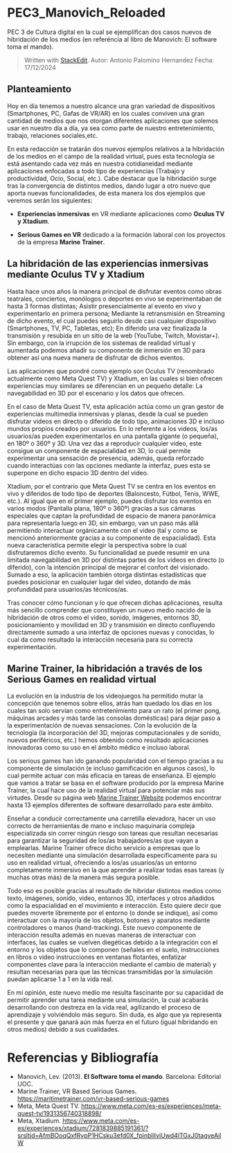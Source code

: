 # PEC3_Manovich_Reloaded
PEC 3 de Cultura digital en la cual se ejemplifican dos casos nuevos de hibridación de los medios (en referéncia al libro de Manovich: El software toma el mando).


> Written with [StackEdit](https://stackedit.io/).
Autor: Antonio Palomino Hernandez
Fecha: 17/12/2024

## **Planteamiento**


Hoy en día tenemos a nuestro alcance una gran variedad de dispositivos (Smartphones, PC, Gafas de VR/AR) en los cuales conviven una gran cantidad de medios que nos otorgan diferentes aplicaciones que solemos usar en nuestro día a día, ya sea como parte de nuestro entretenimiento, trabajo, relaciones sociales,etc.

En esta redacción se tratarán dos nuevos ejemplos relativos a la hibridación de los medios en el campo de la realidad virtual, pues esta tecnología se está asentando cada vez más en nuestra cotidianeidad mediante aplicaciones enfocadas a todo tipo de experiencias (Trabajo y productividad, Ocio, Social, etc.). Cabe destacar que la hibridación surge tras la convergencia de distintos medios, dando lugar a otro nuevo que aporta nuevas funcionalidades, de esta manera los dos ejemplos que veremos serán los siguientes:

- **Experiencias inmersivas** en VR mediante aplicaciones como **Oculus TV y Xtadium**.

- **Serious Games en VR** dedicado a la formación laboral con los proyectos de la empresa **Marine Trainer**.

## La hibridación de las experiencias inmersivas mediante Oculus TV y Xtadium

Hasta hace unos años la manera principal de disfrutar eventos como obras teatrales, conciertos, monólogos o deportes en vivo se experimentaban de hasta 3 formas distintas; Asistir presencialmente al evento en vivo y experimentarlo en primera persona; Mediante la retransmisión en Streaming de dicho evento, el cual puedes seguirlo desde casi cualquier dispositivo (Smartphones, TV, PC, Tabletas, etc); En diferido una vez finalizada la transmisión y resubida en un sitio de la web (YouTube, Twitch, Movistar+). Sin embargo, con la irrupción de los sistemas de realidad virtual y aumentada podemos añadir su componente de inmersión en 3D para obtener así una nueva manera de disfrutar de dichos eventos.

Las aplicaciones que pondré como ejemplo son Oculus TV (renombrado actualmente como Meta Quest TV) y Xtadium, en las cuales si bien ofrecen experiencias muy similares se diferencian en un pequeño detalle: La navegabilidad en 3D por el escenario y los datos que ofrecen.

En el caso de Meta Quest TV, esta aplicación actúa como un gran gestor de experiencias multimedia inmersivas y planas, desde la cual se pueden disfrutar videos en directo o diferido de todo tipo, animaciones 3D e incluso mundos propios creados por usuarios. En lo referente a los videos, los/as usuarios/as pueden experimentarlos en una pantalla gigante (o pequeña), en 180º o 360º y 3D. Una vez das a reproducir cualquier video, este consigue un componente de espacialidad en 3D, lo cual permite experimentar una sensación de presencia, además, queda reforzado cuando interactúas con las opciones mediante la interfaz, pues esta se superpone en dicho espacio 3D dentro del video.

Xtadium, por el contrario que Meta Quest TV se centra en los eventos en vivo y diferidos de todo tipo de deportes (Baloncesto, Fútbol, Tenis, WWE, etc.). Al igual que en el primer ejemplo, puedes disfrutar los eventos en varios modos (Pantalla plana, 180º o 360º) gracias a sus cámaras especiales que captan la profundidad de espacio de manera panorámica para representarla luego en 3D, sin embargo, van un paso más allá permitiendo interactuar orgánicamente con el video (tal y como se mencionó anteriormente gracias a su componente de espacialidad). Esta nueva característica permite elegir la perspectiva sobre la cual disfrutaremos dicho evento. Su funcionalidad se puede resumir en una limitada navegabilidad en 3D por distintas partes de los videos en directo (o diferido), con la intención principal de mejorar el confort del visionado. Sumado a eso, la aplicación también otorga distintas estadísticas que puedes posicionar en cualquier lugar del video, dotando de más profundidad para usuarios/as técnicos/as.

Tras conocer cómo funcionan y lo que ofrecen dichas aplicaciones, resulta más sencillo comprender que constituyen un nuevo medio nacido de la hibridación de otros como el video, sonido, imágenes, entornos 3D, posicionamiento y movilidad en 3D y transmisión en directo confluyendo directamente sumado a una interfaz de opciones nuevas y conocidas, lo cual da como resultado la interacción necesaria para su correcta experimentación.

## Marine Trainer, la hibridación a través de los Serious Games en realidad virtual

La evolución en la industria de los videojuegos ha permitido mutar la concepción que tenemos sobre ellos, atrás han quedado los días en los cuales tan solo servían como entretenimiento para un rato (el primer pong, máquinas arcades y más tarde las consolas domésticas) para dejar paso a la experimentación de nuevas sensaciones. Con la evolución de la tecnología (la incorporación del 3D, mejoras computacionales y de sonido, nuevos periféricos, etc.) hemos obtenido como resultado aplicaciones innovadoras como su uso en el ámbito médico e incluso laboral.

Los serious games han ido ganando popularidad con el tiempo gracias a su componente de simulación (e incluso gamificación en algunos casos), lo cual permite actuar con más eficacia en tareas de enseñanza. El ejemplo que vamos a tratar se basa en el software producido por la empresa Marine Trainer, la cual hace uso de la realidad virtual para potenciar más sus virtudes. Desde su página web [Marine Trainer Website](https://maritimetrainer.com/vr-based-serious-games) podemos encontrar hasta 13 ejemplos diferentes de software desarrollado para este ámbito.


Enseñar a conducir correctamente una carretilla elevadora, hacer un uso correcto de herramientas de mano e incluso maquinaria compleja especializada sin correr ningún riesgo son tareas que resultan necesarias para garantizar la seguridad de los/as trabajadores/as que vayan a emplearlas. Marine Trainer ofrece dicho servicio a empresas que lo necesiten mediante una simulación desarrollada específicamente para su uso en realidad virtual, ofreciendo a los/as usuarios/as un entorno completamente inmersivo en la que aprender a realizar todas esas tareas (y muchas otras más) de la manera más segura posible.

Todo eso es posible gracias al resultado de hibridar distintos medios como texto, imágenes, sonido, video, entornos 3D, interfaces y otros añadidos como la espacialidad en el movimiento e interacción. Esto quiere decir que puedes moverte libremente por el entorno (o donde se indique), así como interactuar con la mayoría de los objetos, botones y aparatos mediante controladores o manos (hand-tracking). Este nuevo componente de interacción resulta además en nuevas maneras de interactuar con interfaces, las cuales se vuelven diegéticas debido a la integración con el entorno y los objetos que lo componen (señales en el suelo, instrucciones en libros o video instrucciones en ventanas flotantes, enfatizar componentes clave para la interacción mediante el cambio de material) y resultan necesarias para que las técnicas transmitidas por la simulación puedan aplicarse 1 a 1 en la vida real.

En mi opinión, este nuevo medio me resulta fascinante por su capacidad de permitir aprender una tarea mediante una simulación, la cual acabarás desarrollando con destreza en la vida real, agilizando el proceso de aprendizaje y volviéndolo más seguro. Sin duda, es algo que ya representa el presente y que ganará aún más fuerza en el futuro (igual hibridando en otros medios) debido a sus cualidades.

# Referencias y Bibliografía
- Manovich, Lev. (2013).  **El Software toma el mando**. Barcelona: Editorial UOC.
- Marine Trainer, VR Based Serious Games.  https://maritimetrainer.com/vr-based-serious-games
- Meta, Meta Quest TV. https://www.meta.com/es-es/experiences/meta-quest-tv/1931356740318898/
- Meta, Xtadium. https://www.meta.com/es-es/experiences/xtadium/7281839885191361/?srsltid=AfmBOoqQxfRypP1HCsku3efd0X_fpinbliIviUwd4ITGxJ0tagyeAilW
